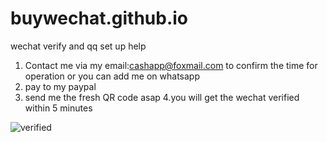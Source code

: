 # buywechat.github.io
wechat verify and qq set up help

1. Contact me via my email:cashapp@foxmail.com to confirm the time for operation or you can add me on whatsapp
2. pay to my paypal
3. send me the fresh QR code asap
4.you will get the wechat verified within 5 minutes

![verified](https://wx4.sinaimg.cn/mw2000/627dcbbdgy1hk52owrif4j20pm1kw0vz.jpg)



